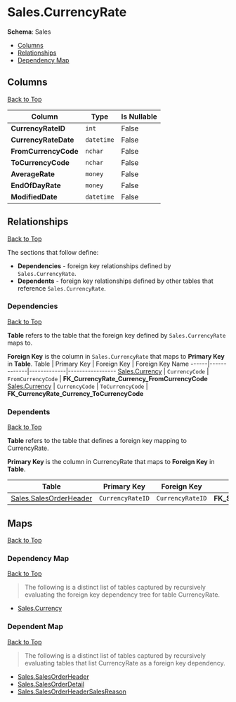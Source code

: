 # Sales.CurrencyRate

**Schema**: Sales
* [Columns](#columns)
* [Relationships](#relationships)
* [Dependency Map](#dependency-map)

## Columns
[Back to Top](#currencyrate)

Column | Type | Is Nullable
-------|------|------------
**CurrencyRateID** | `int` | False
**CurrencyRateDate** | `datetime` | False
**FromCurrencyCode** | `nchar` | False
**ToCurrencyCode** | `nchar` | False
**AverageRate** | `money` | False
**EndOfDayRate** | `money` | False
**ModifiedDate** | `datetime` | False

## Relationships
[Back to Top](#currencyrate)


The sections that follow define:
* **Dependencies** - foreign key relationships defined by `Sales.CurrencyRate`.
* **Dependents** - foreign key relationships defined by other tables that reference `Sales.CurrencyRate`.

### Dependencies
[Back to Top](#currencyrate)


**Table** refers to the table that the foreign key defined by `Sales.CurrencyRate` maps to.

**Foreign Key** is the column in `Sales.CurrencyRate` that maps to **Primary Key** in **Table**.
Table | Primary Key | Foreign Key | Foreign Key Name
------|-------------|-------------|-----------------
[Sales.Currency](./Currency.md) | `CurrencyCode` | `FromCurrencyCode` | **FK_CurrencyRate_Currency_FromCurrencyCode**
[Sales.Currency](./Currency.md) | `CurrencyCode` | `ToCurrencyCode` | **FK_CurrencyRate_Currency_ToCurrencyCode**

### Dependents
[Back to Top](#currencyrate)

**Table** refers to the table that defines a foreign key mapping to CurrencyRate.

**Primary Key** is the column in CurrencyRate that maps to **Foreign Key** in **Table**.

Table | Primary Key | Foreign Key | Foreign Key Name
------|-------------|-------------|-----------------
[Sales.SalesOrderHeader](./SalesOrderHeader.md) | `CurrencyRateID` | `CurrencyRateID` | **FK_SalesOrderHeader_CurrencyRate_CurrencyRateID**

## Maps
[Back to Top](#currencyrate)

### Dependency Map
[Back to Top](#currencyrate)

> The following is a distinct list of tables captured by recursively evaluating the foreign key dependency tree for table CurrencyRate.

* [Sales.Currency](./Currency.md)
### Dependent Map
[Back to Top](#currencyrate)

> The following is a distinct list of tables captured by recursively evaluating tables that list CurrencyRate as a foreign key dependency.

* [Sales.SalesOrderHeader](./SalesOrderHeader.md)
* [Sales.SalesOrderDetail](./SalesOrderDetail.md)
* [Sales.SalesOrderHeaderSalesReason](./SalesOrderHeaderSalesReason.md)
